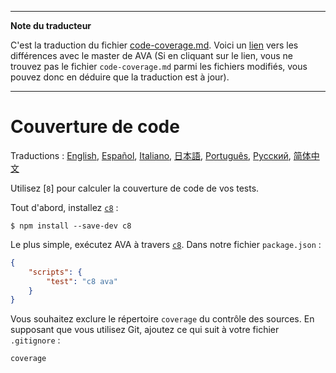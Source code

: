 ___
**Note du traducteur**

C'est la traduction du fichier [code-coverage.md](https://github.com/avajs/ava/blob/main/docs/recipes/code-coverage.md). Voici un [lien](https://github.com/avajs/ava/compare/b208d143ad852dc95aa8b44eed94ac1f404a25f4...main#diff-6cb4ccf1c34425b96a5b584514e057f0bfbd27e99656fc4ad49b0d4f5c63ac17) vers les différences avec le master de AVA (Si en cliquant sur le lien, vous ne trouvez pas le fichier `code-coverage.md` parmi les fichiers modifiés, vous pouvez donc en déduire que la traduction est à jour).
___
# Couverture de code

Traductions : [English](https://github.com/avajs/ava/raw/main/docs/recipes/code-coverage.md), [Español](https://github.com/avajs/ava-docs/blob/main/es_ES/docs/recipes/code-coverage.md), [Italiano](https://github.com/avajs/ava-docs/blob/main/it_IT/docs/recipes/code-coverage.md),  [日本語](https://github.com/avajs/ava-docs/blob/main/ja_JP/docs/recipes/code-coverage.md), [Português](https://github.com/avajs/ava-docs/blob/main/pt_BR/docs/recipes/code-coverage.md), [Русский](https://github.com/avajs/ava-docs/blob/main/ru_RU/docs/recipes/code-coverage.md), [简体中文](https://github.com/avajs/ava-docs/blob/main/zh_CN/docs/recipes/code-coverage.md)

Utilisez [`8`] pour calculer la couverture de code de vos tests.

Tout d'abord, installez [`c8`] :

```
$ npm install --save-dev c8
```

Le plus simple, exécutez AVA à travers [`c8`]. Dans notre fichier `package.json` :

```json
{
	"scripts": {
		"test": "c8 ava"
	}
}
```

Vous souhaitez exclure le répertoire `coverage` du contrôle des sources. En supposant que vous utilisez Git, ajoutez ce qui suit à votre fichier `.gitignore` :

```
coverage
```

[`c8`]: https://github.com/bcoe/c8
